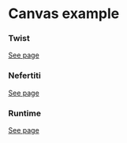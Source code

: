 # Canvas example


### Twist 
[See page](twist/index.html)


### Nefertiti
[See page](nefertiti/index.html)


### Runtime
[See page](runtime/index.html)
